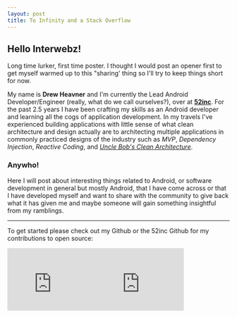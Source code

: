 ```yaml
---
layout: post
title: To Infinity and a Stack Overflow
---
```


## Hello Interwebz!

Long time lurker, first time poster. I thought I would post an opener first to get myself warmed up to this "sharing' thing so I'll try to keep things short for now.

My name is **Drew Heavner** and I'm currently the Lead Android Developer/Engineer (really, what do we call ourselves?), over at [**52inc**](http://52inc.com). For the past 2.5 years I have been crafting my skills as an Android developer and learning all the cogs of application development. In my travels I've experienced building applications with little sense of what clean architecture and design actually are to architecting multiple applications in commonly practiced designs of the industry such as _MVP_, _Dependency Injection_, _Reactive Coding_, and [_Uncle Bob's Clean Architecture_](http://blog.8thlight.com/uncle-bob/2012/08/13/the-clean-architecture.html).

### Anywho!

Here I will post about interesting things related to Android, or software development in general but mostly Android, that I have come across or that I have developed myself and want to share with the community to give back what it has given me and maybe someone will gain something insightful from my ramblings.

---

To get started please check out my Github or the 52inc Github for my contributions to open source:

<iframe src="http://githubbadge.appspot.com/r0adkll?s=1" style="border: 0;height: 142px;width: 200px;overflow: hidden;" frameBorder="0"></iframe><iframe src="http://githubbadge.appspot.com/52inc?s=1" style="border: 0;height: 142px;width: 200px;overflow: hidden;" frameBorder="0"></iframe>